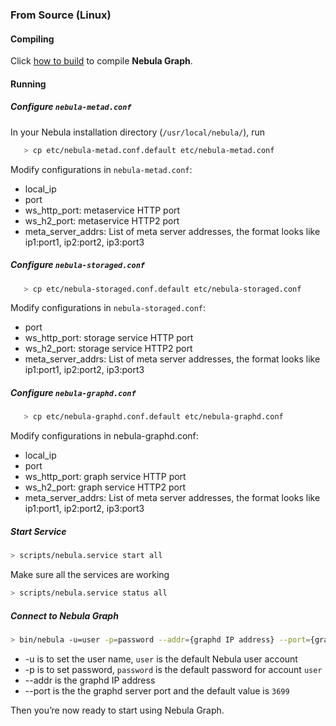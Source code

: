 ### From Source (Linux)

#### Compiling

Click [how to build](docs\manual-EN\1.overview\2.quick-start\3.how-to-build.md) to compile **Nebula Graph**.

#### Running

##### Configure `nebula-metad.conf`

   In your Nebula installation directory (`/usr/local/nebula/`), run

```sh
   > cp etc/nebula-metad.conf.default etc/nebula-metad.conf
```

Modify configurations in `nebula-metad.conf`:

* local_ip
* port
* ws_http_port: metaservice HTTP port
* ws_h2_port: metaservice HTTP2 port
* meta_server_addrs: List of meta server addresses, the format looks like ip1:port1, ip2:port2, ip3:port3

##### Configure `nebula-storaged.conf`

```sh
   > cp etc/nebula-storaged.conf.default etc/nebula-storaged.conf
```

Modify configurations in `nebula-storaged.conf`:

* port
* ws_http_port: storage service HTTP port
* ws_h2_port: storage service HTTP2 port
* meta_server_addrs: List of meta server addresses, the format looks like ip1:port1, ip2:port2, ip3:port3

##### Configure `nebula-graphd.conf`

```sh
   > cp etc/nebula-graphd.conf.default etc/nebula-graphd.conf
```

Modify configurations in nebula-graphd.conf:

* local_ip
* port
* ws_http_port: graph service HTTP port
* ws_h2_port: graph service HTTP2 port
* meta_server_addrs: List of meta server addresses, the format looks like ip1:port1, ip2:port2, ip3:port3

##### Start Service

```sh
> scripts/nebula.service start all
```

Make sure all the services are working

```sh
> scripts/nebula.service status all
```

##### Connect to Nebula Graph

```sh
> bin/nebula -u=user -p=password --addr={graphd IP address} --port={graphd listening port}
```

* -u is to set the user name, `user` is the default Nebula user account
* -p is to set password, `password` is the default password for account `user`
* --addr is the graphd IP address
* --port is the the graphd server port and the default value is `3699`

Then you’re now ready to start using Nebula Graph.
